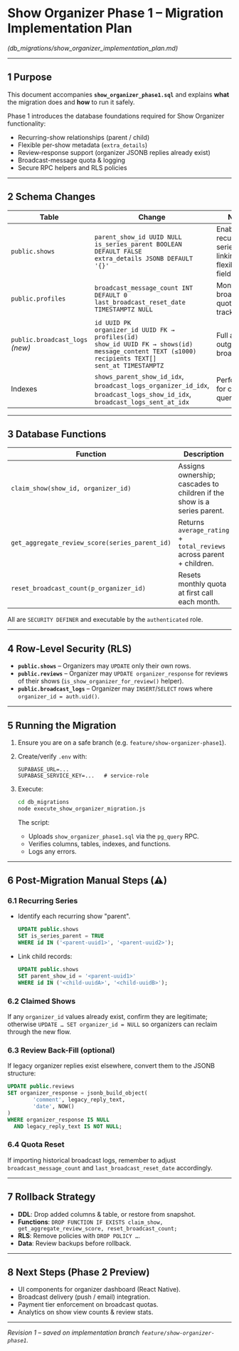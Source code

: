 # Show Organizer Phase 1 – Migration Implementation Plan
*(db_migrations/show_organizer_implementation_plan.md)*

---

## 1  Purpose

This document accompanies **`show_organizer_phase1.sql`** and explains **what** the migration does and **how** to run it safely.

Phase 1 introduces the database foundations required for Show Organizer functionality:

* Recurring-show relationships (parent / child)  
* Flexible per-show metadata (`extra_details`)  
* Review‐response support (organizer JSONB replies already exist)  
* Broadcast-message quota & logging  
* Secure RPC helpers and RLS policies

---

## 2  Schema Changes

| Table | Change | Notes |
|-------|--------|-------|
| `public.shows` | `parent_show_id UUID NULL`<br>`is_series_parent BOOLEAN DEFAULT FALSE`<br>`extra_details JSONB DEFAULT '{}'` | Enables recurring-series linking & flexible fields. |
| `public.profiles` | `broadcast_message_count INT DEFAULT 0`<br>`last_broadcast_reset_date TIMESTAMPTZ NULL` | Monthly broadcast quota tracking. |
| `public.broadcast_logs` *(new)* | `id UUID PK`<br>`organizer_id UUID FK → profiles(id)`<br>`show_id UUID FK → shows(id)`<br>`message_content TEXT (≤1000)`<br>`recipients TEXT[]`<br>`sent_at TIMESTAMPTZ` | Full audit of outgoing broadcasts. |
| Indexes | `shows_parent_show_id_idx`, `broadcast_logs_organizer_id_idx`, `broadcast_logs_show_id_idx`, `broadcast_logs_sent_at_idx` | Performance for common queries. |

---

## 3  Database Functions

| Function | Description |
|----------|-------------|
| `claim_show(show_id, organizer_id)` | Assigns ownership; cascades to children if the show is a series parent. |
| `get_aggregate_review_score(series_parent_id)` | Returns `average_rating` + `total_reviews` across parent + children. |
| `reset_broadcast_count(p_organizer_id)` | Resets monthly quota at first call each month. |

All are `SECURITY DEFINER` and executable by the `authenticated` role.

---

## 4  Row-Level Security (RLS)

* **`public.shows`** – Organizers may `UPDATE` only their own rows.  
* **`public.reviews`** – Organizer may `UPDATE organizer_response` for reviews of their shows (`is_show_organizer_for_review()` helper).  
* **`public.broadcast_logs`** – Organizer may `INSERT`/`SELECT` rows where `organizer_id = auth.uid()`.  

---

## 5  Running the Migration

1. Ensure you are on a safe branch (e.g. `feature/show-organizer-phase1`).  
2. Create/verify `.env` with:

   ```
   SUPABASE_URL=...
   SUPABASE_SERVICE_KEY=...   # service-role
   ```

3. Execute:

   ```bash
   cd db_migrations
   node execute_show_organizer_migration.js
   ```

   The script:

   * Uploads `show_organizer_phase1.sql` via the `pg_query` RPC.  
   * Verifies columns, tables, indexes, and functions.  
   * Logs any errors.

---

## 6  Post-Migration Manual Steps (⚠)

### 6.1 Recurring Series

* Identify each recurring show "parent".  
  ```sql
  UPDATE public.shows
  SET is_series_parent = TRUE
  WHERE id IN ('<parent-uuid1>', '<parent-uuid2>');
  ```
* Link child records:  
  ```sql
  UPDATE public.shows
  SET parent_show_id = '<parent-uuid1>'
  WHERE id IN ('<child-uuidA>', '<child-uuidB>');
  ```

### 6.2 Claimed Shows

If any `organizer_id` values already exist, confirm they are legitimate; otherwise `UPDATE … SET organizer_id = NULL` so organizers can reclaim through the new flow.

### 6.3 Review Back-Fill (optional)

If legacy organizer replies exist elsewhere, convert them to the JSONB structure:

```sql
UPDATE public.reviews
SET organizer_response = jsonb_build_object(
        'comment', legacy_reply_text,
        'date', NOW()
)
WHERE organizer_response IS NULL
  AND legacy_reply_text IS NOT NULL;
```

### 6.4 Quota Reset

If importing historical broadcast logs, remember to adjust `broadcast_message_count` and `last_broadcast_reset_date` accordingly.

---

## 7  Rollback Strategy

* **DDL**: Drop added columns & table, or restore from snapshot.
* **Functions**: `DROP FUNCTION IF EXISTS claim_show, get_aggregate_review_score, reset_broadcast_count;`
* **RLS**: Remove policies with `DROP POLICY …`.  
* **Data**: Review backups before rollback.

---

## 8  Next Steps (Phase 2 Preview)

* UI components for organizer dashboard (React Native).  
* Broadcast delivery (push / email) integration.  
* Payment tier enforcement on broadcast quotas.  
* Analytics on show view counts & review stats.

---

_Revision 1 – saved on implementation branch `feature/show-organizer-phase1`._
